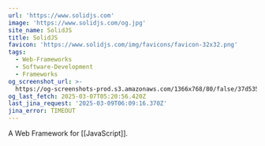 ```yaml
---
url: 'https://www.solidjs.com'
image: 'https://www.solidjs.com/og.jpg'
site_name: SolidJS
title: SolidJS
favicon: 'https://www.solidjs.com/img/favicons/favicon-32x32.png'
tags:
  - Web-Frameworks
  - Software-Development
  - Frameworks
og_screenshot_url: >-
  https://og-screenshots-prod.s3.amazonaws.com/1366x768/80/false/37d53582a4adedbafc216018a192fbc42753525a6cf9b16d89251f5b08f3a9f9.jpeg
og_last_fetch: 2025-03-07T05:20:56.420Z
last_jina_request: '2025-03-09T06:09:16.370Z'
jina_error: TIMEOUT
---
```



A Web Framework for [[JavaScript]]. 
